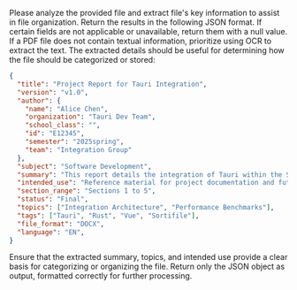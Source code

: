 Please analyze the provided file and extract file's key information to assist in file organization. Return the results in the following JSON format. If certain fields are not applicable or unavailable, return them with a null value. If a PDF file does not contain textual information, prioritize using OCR to extract the text. The extracted details should be useful for determining how the file should be categorized or stored:

```json
{
  "title": "Project Report for Tauri Integration",
  "version": "v1.0",
  "author": {
    "name": "Alice Chen",
    "organization": "Tauri Dev Team",
    "school_class": "",
    "id": "E12345",
    "semester": "2025spring",
    "team": "Integration Group"
  },
  "subject": "Software Development",
  "summary": "This report details the integration of Tauri within the Sortifile project...",
  "intended_use": "Reference material for project documentation and future development",
  "section_range": "Sections 1 to 5",
  "status": "Final",
  "topics": ["Integration Architecture", "Performance Benchmarks"],
  "tags": ["Tauri", "Rust", "Vue", "Sortifile"],
  "file_format": "DOCX",
  "language": "EN",
}
```

Ensure that the extracted summary, topics, and intended use provide a clear basis for categorizing or organizing the file. Return only the JSON object as output, formatted correctly for further processing.
